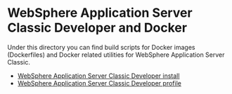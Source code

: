 # WebSphere Application Server Classic Developer and Docker

Under this directory you can find build scripts for Docker images (Dockerfiles) and Docker related utilities for WebSphere Application Server Classic. 

* [WebSphere Application Server Classic Developer install](install)
* [WebSphere Application Server Classic Developer profile](profile)

